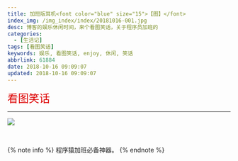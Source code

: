 ```yaml
---
title: 加班版耳机<font color="blue" size="15">【图】</font>
index_img: /img_index/index/20181016-001.jpg
desc: 博客的娱乐休闲时间，来个看图笑话，关于程序员加班的
categories:
  - [生活记]
tags: [看图笑话]
keywords: 娱乐, 看图笑话, enjoy, 休闲, 笑话
abbrlink: 61884
date: 2018-10-16 09:09:07
updated: 2018-10-16 09:09:07
---
```



<font color="#dd0000" size="5">看图笑话</font>

<!--more-->
<hr />

![](enjoy_jiaban.jpg)

<br/>

{% note info %}
程序猿加班必备神器。
{% endnote %}
